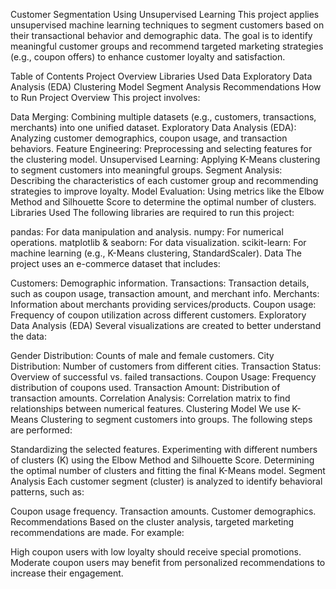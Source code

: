 Customer Segmentation Using Unsupervised Learning
This project applies unsupervised machine learning techniques to segment customers based on their transactional behavior and demographic data. The goal is to identify meaningful customer groups and recommend targeted marketing strategies (e.g., coupon offers) to enhance customer loyalty and satisfaction.

Table of Contents
Project Overview
Libraries Used
Data
Exploratory Data Analysis (EDA)
Clustering Model
Segment Analysis
Recommendations
How to Run
Project Overview
This project involves:

Data Merging: Combining multiple datasets (e.g., customers, transactions, merchants) into one unified dataset.
Exploratory Data Analysis (EDA): Analyzing customer demographics, coupon usage, and transaction behaviors.
Feature Engineering: Preprocessing and selecting features for the clustering model.
Unsupervised Learning: Applying K-Means clustering to segment customers into meaningful groups.
Segment Analysis: Describing the characteristics of each customer group and recommending strategies to improve loyalty.
Model Evaluation: Using metrics like the Elbow Method and Silhouette Score to determine the optimal number of clusters.
Libraries Used
The following libraries are required to run this project:

pandas: For data manipulation and analysis.
numpy: For numerical operations.
matplotlib & seaborn: For data visualization.
scikit-learn: For machine learning (e.g., K-Means clustering, StandardScaler).
Data
The project uses an e-commerce dataset that includes:

Customers: Demographic information.
Transactions: Transaction details, such as coupon usage, transaction amount, and merchant info.
Merchants: Information about merchants providing services/products.
Coupon usage: Frequency of coupon utilization across different customers.
Exploratory Data Analysis (EDA)
Several visualizations are created to better understand the data:

Gender Distribution: Counts of male and female customers.
City Distribution: Number of customers from different cities.
Transaction Status: Overview of successful vs. failed transactions.
Coupon Usage: Frequency distribution of coupons used.
Transaction Amount: Distribution of transaction amounts.
Correlation Analysis: Correlation matrix to find relationships between numerical features.
Clustering Model
We use K-Means Clustering to segment customers into groups. The following steps are performed:

Standardizing the selected features.
Experimenting with different numbers of clusters (K) using the Elbow Method and Silhouette Score.
Determining the optimal number of clusters and fitting the final K-Means model.
Segment Analysis
Each customer segment (cluster) is analyzed to identify behavioral patterns, such as:

Coupon usage frequency.
Transaction amounts.
Customer demographics.
Recommendations
Based on the cluster analysis, targeted marketing recommendations are made. For example:

High coupon users with low loyalty should receive special promotions.
Moderate coupon users may benefit from personalized recommendations to increase their engagement.
